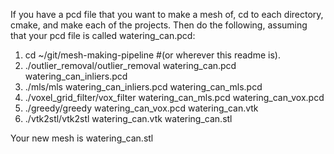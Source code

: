 If you have a pcd file that you want to make a mesh of, cd to each
directory, cmake, and make each of the projects. Then do the
following, assuming that your pcd file is called watering_can.pcd:

1) cd ~/git/mesh-making-pipeline #(or wherever this readme is).  
2) ./outlier_removal/outlier_removal watering_can.pcd watering_can_inliers.pcd
3) ./mls/mls watering_can_inliers.pcd watering_can_mls.pcd
4) ./voxel_grid_filter/vox_filter watering_can_mls.pcd watering_can_vox.pcd
5) ./greedy/greedy watering_can_vox.pcd watering_can.vtk
6) ./vtk2stl/vtk2stl watering_can.vtk watering_can.stl

Your new mesh is watering_can.stl